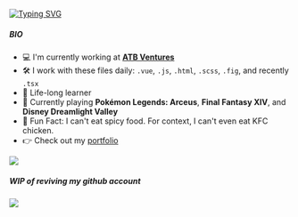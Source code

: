 [![Typing SVG](https://readme-typing-svg.demolab.com?font=Fira+Code&pause=1000&color=9A709A&width=435&lines=Hi%2C+friend!+%F0%9F%91%8B;I'm+Camille++%F0%9F%99%88)](https://git.io/typing-svg)

##### BIO

- 💻 I'm currently working at **[ATB Ventures](https://atbventures.com/)**
- 🛠 I work with these files daily: `.vue`, `.js`, `.html`, `.scss`, `.fig`, and recently `.tsx`
- 🌱 Life-long learner
- 👾 Currently playing **Pokémon Legends: Arceus**, **Final Fantasy XIV**, and **Disney Dreamlight Valley**
- 🥵 Fun Fact: I can't eat spicy food. For context, I can't even eat KFC chicken.
- 👉 Check out my [portfolio](https://camillesalvador.github.io/camillesalvador/) 


<img src="https://github-readme-stats.vercel.app/api/top-langs?username=camillesalvador&layout=compact&theme=dark"/>


##### WIP of reviving my github account
<img src="https://github-readme-streak-stats.herokuapp.com/?user=camillesalvador"/>

